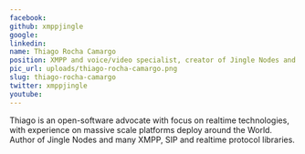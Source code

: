 ```yaml
---
facebook: 
github: xmppjingle
google: 
linkedin: 
name: Thiago Rocha Camargo
position: XMPP and voice/video specialist, creator of Jingle Nodes and Mobile Platforms
pic_url: uploads/thiago-rocha-camargo.png
slug: thiago-rocha-camargo
twitter: xmppjingle
youtube: 
---
```

<p>Thiago is an open-software advocate with focus on realtime technologies, with experience on massive scale platforms deploy around the World. Author of Jingle Nodes and many XMPP, SIP and realtime protocol libraries.</p>
